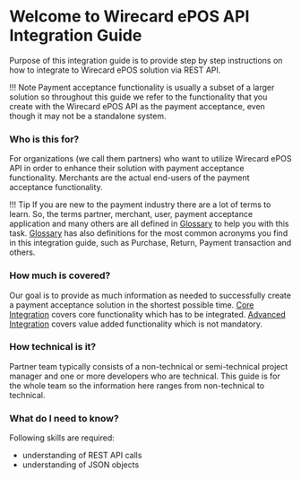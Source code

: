 # Welcome to Wirecard ePOS API Integration Guide

Purpose of this integration guide is to provide step by step instructions on how to integrate to Wirecard ePOS solution via REST API.

!!! Note
    Payment acceptance functionality is usually a subset of a larger solution so throughout this guide we refer to the functionality that you create with the Wirecard ePOS API as the payment acceptance, even though it may not be a standalone system.

### Who is this for?
For organizations (we call them partners) who want to utilize Wirecard ePOS API in order to enhance their solution with payment acceptance functionality. Merchants are the actual end-users of the payment acceptance functionality.

!!! Tip
    If you are new to the payment industry there are a lot of terms
    to learn. So, the terms partner, merchant, user, payment acceptance application
    and many others are all defined in [Glossary](glossary.md) to help you with this
    task. [Glossary](glossary.md) has also definitions for the most common acronyms you
    find in this integration guide, such as Purchase, Return, Payment transaction and others.

### How much is covered?
Our goal is to provide as much information as needed to successfully create a payment acceptance solution in the shortest possible time. [Core Integration](.) covers core functionality which has to be integrated. [Advanced Integration](.) covers value added functionality which is not mandatory.
 
### How technical is it?
 Partner team typically consists of a non-technical or semi-technical project manager and one or more developers who are technical. This guide is for the whole team so the information here ranges from non-technical to technical.
 
### What do I need to know?
Following skills are required:

- understanding of REST API calls
- understanding of JSON objects
